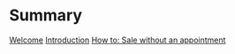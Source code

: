 # Summary

[Welcome](./welcome.md)
[Introduction](./introduction.md)
[How to: Sale without an appointment](./how-to/sale-without-an-appointment.md)
